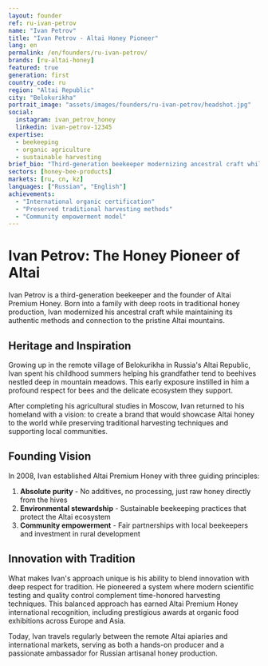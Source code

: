 ```yaml
---
layout: founder
ref: ru-ivan-petrov
name: "Ivan Petrov"
title: "Ivan Petrov - Altai Honey Pioneer"
lang: en
permalink: /en/founders/ru-ivan-petrov/
brands: [ru-altai-honey]
featured: true
generation: first
country_code: ru
region: "Altai Republic"
city: "Belokurikha"
portrait_image: "assets/images/founders/ru-ivan-petrov/headshot.jpg"
social:
  instagram: ivan_petrov_honey
  linkedin: ivan-petrov-12345
expertise:
  - beekeeping
  - organic agriculture
  - sustainable harvesting
brief_bio: "Third-generation beekeeper modernizing ancestral craft while preserving traditional Altai harvesting techniques."
sectors: [honey-bee-products]
markets: [ru, cn, kz]
languages: ["Russian", "English"]
achievements:
  - "International organic certification"
  - "Preserved traditional harvesting methods"
  - "Community empowerment model"
---
```


# Ivan Petrov: The Honey Pioneer of Altai

Ivan Petrov is a third-generation beekeeper and the founder of Altai Premium Honey. Born into a family with deep roots in traditional honey production, Ivan modernized his ancestral craft while maintaining its authentic methods and connection to the pristine Altai mountains.

## Heritage and Inspiration

Growing up in the remote village of Belokurikha in Russia's Altai Republic, Ivan spent his childhood summers helping his grandfather tend to beehives nestled deep in mountain meadows. This early exposure instilled in him a profound respect for bees and the delicate ecosystem they support.

After completing his agricultural studies in Moscow, Ivan returned to his homeland with a vision: to create a brand that would showcase Altai honey to the world while preserving traditional harvesting techniques and supporting local communities.

## Founding Vision

In 2008, Ivan established Altai Premium Honey with three guiding principles:

1. **Absolute purity** - No additives, no processing, just raw honey directly from the hives
2. **Environmental stewardship** - Sustainable beekeeping practices that protect the Altai ecosystem
3. **Community empowerment** - Fair partnerships with local beekeepers and investment in rural development

## Innovation with Tradition

What makes Ivan's approach unique is his ability to blend innovation with deep respect for tradition. He pioneered a system where modern scientific testing and quality control complement time-honored harvesting techniques. This balanced approach has earned Altai Premium Honey international recognition, including prestigious awards at organic food exhibitions across Europe and Asia.

Today, Ivan travels regularly between the remote Altai apiaries and international markets, serving as both a hands-on producer and a passionate ambassador for Russian artisanal honey production.
